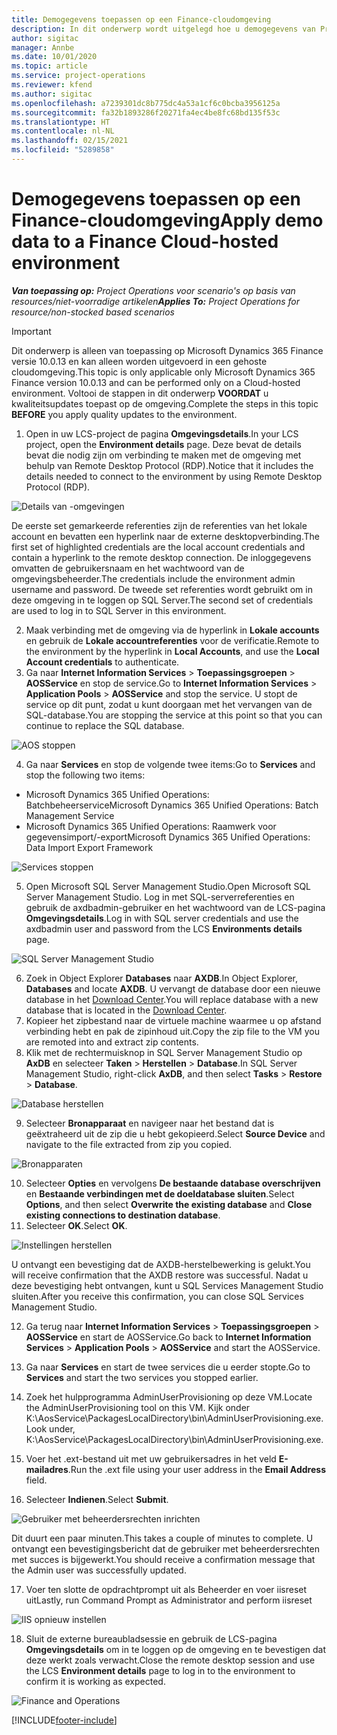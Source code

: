```yaml
---
title: Demogegevens toepassen op een Finance-cloudomgeving
description: In dit onderwerp wordt uitgelegd hoe u demogegevens van Project Operations kunt toepassen op een gehoste cloudomgeving in Dynamics 365 Finance.
author: sigitac
manager: Annbe
ms.date: 10/01/2020
ms.topic: article
ms.service: project-operations
ms.reviewer: kfend
ms.author: sigitac
ms.openlocfilehash: a7239301dc8b775dc4a53a1cf6c0bcba3956125a
ms.sourcegitcommit: fa32b1893286f20271fa4ec4be8fc68bd135f53c
ms.translationtype: HT
ms.contentlocale: nl-NL
ms.lasthandoff: 02/15/2021
ms.locfileid: "5289858"
---
```

# <a name="apply-demo-data-to-a-finance-cloud-hosted-environment"></a><span data-ttu-id="b3094-103">Demogegevens toepassen op een Finance-cloudomgeving</span><span class="sxs-lookup"><span data-stu-id="b3094-103">Apply demo data to a Finance Cloud-hosted environment</span></span>

<span data-ttu-id="b3094-104">_**Van toepassing op:** Project Operations voor scenario's op basis van resources/niet-voorradige artikelen_</span><span class="sxs-lookup"><span data-stu-id="b3094-104">_**Applies To:** Project Operations for resource/non-stocked based scenarios_</span></span>

> [!IMPORTANT]
> <span data-ttu-id="b3094-105">Dit onderwerp is alleen van toepassing op Microsoft Dynamics 365 Finance versie 10.0.13 en kan alleen worden uitgevoerd in een gehoste cloudomgeving.</span><span class="sxs-lookup"><span data-stu-id="b3094-105">This topic is only applicable only Microsoft Dynamics 365 Finance version 10.0.13 and can be performed only on a Cloud-hosted environment.</span></span> <span data-ttu-id="b3094-106">Voltooi de stappen in dit onderwerp **VOORDAT** u kwaliteitsupdates toepast op de omgeving.</span><span class="sxs-lookup"><span data-stu-id="b3094-106">Complete the steps in this topic **BEFORE** you apply quality updates to the environment.</span></span>

1. <span data-ttu-id="b3094-107">Open in uw LCS-project de pagina **Omgevingsdetails**.</span><span class="sxs-lookup"><span data-stu-id="b3094-107">In your LCS project, open the **Environment details** page.</span></span> <span data-ttu-id="b3094-108">Deze bevat de details bevat die nodig zijn om verbinding te maken met de omgeving met behulp van Remote Desktop Protocol (RDP).</span><span class="sxs-lookup"><span data-stu-id="b3094-108">Notice that it includes the details needed to connect to the environment by using Remote Desktop Protocol (RDP).</span></span>

![Details van -omgevingen](./media/1EnvironmentDetails.png)

<span data-ttu-id="b3094-110">De eerste set gemarkeerde referenties zijn de referenties van het lokale account en bevatten een hyperlink naar de externe desktopverbinding.</span><span class="sxs-lookup"><span data-stu-id="b3094-110">The first set of highlighted credentials are the local account credentials and contain a hyperlink to the remote desktop connection.</span></span> <span data-ttu-id="b3094-111">De inloggegevens omvatten de gebruikersnaam en het wachtwoord van de omgevingsbeheerder.</span><span class="sxs-lookup"><span data-stu-id="b3094-111">The credentials include the environment admin username and password.</span></span> <span data-ttu-id="b3094-112">De tweede set referenties wordt gebruikt om in deze omgeving in te loggen op SQL Server.</span><span class="sxs-lookup"><span data-stu-id="b3094-112">The second set of credentials are used to log in to SQL Server in this environment.</span></span>

2. <span data-ttu-id="b3094-113">Maak verbinding met de omgeving via de hyperlink in **Lokale accounts** en gebruik de **Lokale accountreferenties** voor de verificatie.</span><span class="sxs-lookup"><span data-stu-id="b3094-113">Remote to the environment by the hyperlink in **Local Accounts**, and use the **Local Account credentials** to authenticate.</span></span>
3. <span data-ttu-id="b3094-114">Ga naar **Internet Information Services** > **Toepassingsgroepen** > **AOSService** en stop de service.</span><span class="sxs-lookup"><span data-stu-id="b3094-114">Go to **Internet Information Services** > **Application Pools** > **AOSService** and stop the service.</span></span> <span data-ttu-id="b3094-115">U stopt de service op dit punt, zodat u kunt doorgaan met het vervangen van de SQL-database.</span><span class="sxs-lookup"><span data-stu-id="b3094-115">You are stopping the service at this point so that you can continue to replace the SQL database.</span></span>

![AOS stoppen](./media/2StopAOS.png)

4. <span data-ttu-id="b3094-117">Ga naar **Services** en stop de volgende twee items:</span><span class="sxs-lookup"><span data-stu-id="b3094-117">Go to **Services** and stop the following two items:</span></span>

- <span data-ttu-id="b3094-118">Microsoft Dynamics 365 Unified Operations: Batchbeheerservice</span><span class="sxs-lookup"><span data-stu-id="b3094-118">Microsoft Dynamics 365 Unified Operations: Batch Management Service</span></span>
- <span data-ttu-id="b3094-119">Microsoft Dynamics 365 Unified Operations: Raamwerk voor gegevensimport/-export</span><span class="sxs-lookup"><span data-stu-id="b3094-119">Microsoft Dynamics 365 Unified Operations: Data Import Export Framework</span></span>

![Services stoppen](./media/3StopServices.png)

5. <span data-ttu-id="b3094-121">Open Microsoft SQL Server Management Studio.</span><span class="sxs-lookup"><span data-stu-id="b3094-121">Open Microsoft SQL Server Management Studio.</span></span> <span data-ttu-id="b3094-122">Log in met SQL-serverreferenties en gebruik de axdbadmin-gebruiker en het wachtwoord van de LCS-pagina **Omgevingsdetails**.</span><span class="sxs-lookup"><span data-stu-id="b3094-122">Log in with SQL server credentials and use the axdbadmin user and password from the LCS **Environments details** page.</span></span>

![SQL Server Management Studio](./media/4SSMS.png)

6. <span data-ttu-id="b3094-124">Zoek in Object Explorer **Databases** naar **AXDB**.</span><span class="sxs-lookup"><span data-stu-id="b3094-124">In Object Explorer, **Databases** and locate **AXDB**.</span></span> <span data-ttu-id="b3094-125">U vervangt de database door een nieuwe database in het [Download Center](https://download.microsoft.com/download/1/a/3/1a314bd2-b082-4a87-abdc-1ba26c92b63d/ProjOpsDemoDataFOGARelease.zip).</span><span class="sxs-lookup"><span data-stu-id="b3094-125">You will replace database with a new database that is located in the [Download Center](https://download.microsoft.com/download/1/a/3/1a314bd2-b082-4a87-abdc-1ba26c92b63d/ProjOpsDemoDataFOGARelease.zip).</span></span> 
7. <span data-ttu-id="b3094-126">Kopieer het zipbestand naar de virtuele machine waarmee u op afstand verbinding hebt en pak de zipinhoud uit.</span><span class="sxs-lookup"><span data-stu-id="b3094-126">Copy the zip file to the VM you are remoted into and extract zip contents.</span></span>
8. <span data-ttu-id="b3094-127">Klik met de rechtermuisknop in SQL Server Management Studio op **AxDB** en selecteer **Taken** > **Herstellen** > **Database**.</span><span class="sxs-lookup"><span data-stu-id="b3094-127">In SQL Server Management Studio, right-click **AxDB**, and then select **Tasks** > **Restore** > **Database**.</span></span>

![Database herstellen](./media/5RestoreDatabase.png)

9. <span data-ttu-id="b3094-129">Selecteer **Bronapparaat** en navigeer naar het bestand dat is geëxtraheerd uit de zip die u hebt gekopieerd.</span><span class="sxs-lookup"><span data-stu-id="b3094-129">Select **Source Device** and navigate to the file extracted from zip you copied.</span></span>

![Bronapparaten](./media/6SourceDevice.png)

10. <span data-ttu-id="b3094-131">Selecteer **Opties** en vervolgens **De bestaande database overschrijven** en **Bestaande verbindingen met de doeldatabase sluiten**.</span><span class="sxs-lookup"><span data-stu-id="b3094-131">Select **Options**, and then select **Overwrite the existing database** and **Close existing connections to destination database**.</span></span> 
11. <span data-ttu-id="b3094-132">Selecteer **OK**.</span><span class="sxs-lookup"><span data-stu-id="b3094-132">Select **OK**.</span></span>

![Instellingen herstellen](./media/7RestoreSetting.png)

<span data-ttu-id="b3094-134">U ontvangt een bevestiging dat de AXDB-herstelbewerking is gelukt.</span><span class="sxs-lookup"><span data-stu-id="b3094-134">You will receive confirmation that the AXDB restore was successful.</span></span> <span data-ttu-id="b3094-135">Nadat u deze bevestiging hebt ontvangen, kunt u SQL Services Management Studio sluiten.</span><span class="sxs-lookup"><span data-stu-id="b3094-135">After you receive this confirmation, you can close SQL Services Management Studio.</span></span>

12. <span data-ttu-id="b3094-136">Ga terug naar **Internet Information Services** > **Toepassingsgroepen** > **AOSService** en start de AOSService.</span><span class="sxs-lookup"><span data-stu-id="b3094-136">Go back to **Internet Information Services** > **Application Pools** > **AOSService** and start the AOSService.</span></span>
13. <span data-ttu-id="b3094-137">Ga naar **Services** en start de twee services die u eerder stopte.</span><span class="sxs-lookup"><span data-stu-id="b3094-137">Go to **Services** and start the two services you stopped earlier.</span></span>

14. <span data-ttu-id="b3094-138">Zoek het hulpprogramma AdminUserProvisioning op deze VM.</span><span class="sxs-lookup"><span data-stu-id="b3094-138">Locate the AdminUserProvisioning tool on this VM.</span></span> <span data-ttu-id="b3094-139">Kijk onder K:\AosService\PackagesLocalDirectory\bin\AdminUserProvisioning.exe.</span><span class="sxs-lookup"><span data-stu-id="b3094-139">Look under, K:\AosService\PackagesLocalDirectory\bin\AdminUserProvisioning.exe.</span></span>
15. <span data-ttu-id="b3094-140">Voer het .ext-bestand uit met uw gebruikersadres in het veld **E-mailadres**.</span><span class="sxs-lookup"><span data-stu-id="b3094-140">Run the .ext file using your user address in the **Email Address** field.</span></span> 
16. <span data-ttu-id="b3094-141">Selecteer **Indienen**.</span><span class="sxs-lookup"><span data-stu-id="b3094-141">Select **Submit**.</span></span>

![Gebruiker met beheerdersrechten inrichten](./media/8AdminUserProvisioning.png)

<span data-ttu-id="b3094-143">Dit duurt een paar minuten.</span><span class="sxs-lookup"><span data-stu-id="b3094-143">This takes a couple of minutes to complete.</span></span> <span data-ttu-id="b3094-144">U ontvangt een bevestigingsbericht dat de gebruiker met beheerdersrechten met succes is bijgewerkt.</span><span class="sxs-lookup"><span data-stu-id="b3094-144">You should receive a confirmation message that the Admin user was successfully updated.</span></span>

17. <span data-ttu-id="b3094-145">Voer ten slotte de opdrachtprompt uit als Beheerder en voer iisreset uit</span><span class="sxs-lookup"><span data-stu-id="b3094-145">Lastly, run Command Prompt as Administrator and perform iisreset</span></span>

![IIS opnieuw instellen](./media/9IISReset.png)

18. <span data-ttu-id="b3094-147">Sluit de externe bureaubladsessie en gebruik de LCS-pagina **Omgevingsdetails** om in te loggen op de omgeving en te bevestigen dat deze werkt zoals verwacht.</span><span class="sxs-lookup"><span data-stu-id="b3094-147">Close the remote desktop session and use the LCS **Environment details** page to log in to the environment to confirm it is working as expected.</span></span>

![Finance and Operations](./media/10FinanceAndOperations.png)


[!INCLUDE[footer-include](../includes/footer-banner.md)]